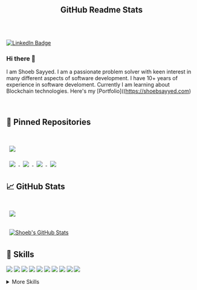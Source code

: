 <p align="center">
<h2 align="center">GitHub Readme Stats</h2>
</p>
<br><br>

[![LinkedIn Badge](https://img.shields.io/badge/LinkedIn-Profile-informational?style=flat&logo=linkedin&logoColor=white&color=0D76A8)](https://www.linkedin.com/in/shoebsayyed/)

### Hi there 👋
I am Shoeb Sayyed. I am a passionate problem solver with keen interest in many different aspects of software development. I have 10+ years of experience in software develoment. Currently I am learning about Blockchain technologies. Here's my [Portfolio]((https://shoebsayyed.com) 

<br>

## 📌 Pinned Repositories

<br>
<a href="https://github.com/shoebsd31/dotnetblockchain">
  <img align="center" style="margin:1rem 0.5rem" src="https://github-readme-stats.vercel.app/api/pin/?username=shoebsd31&repo=dotnetblockchain&title_color=ffffff&text_color=c9cacc&icon_color=4AB197&bg_color=1A2B34" />
</a>

<br>

<a href="https://github.com/shoebsd31/flutter_square_animation">
  <img align="center" style="margin:0.5rem" src="https://github-readme-stats.vercel.app/api/pin/?username=shoebsd31&repo=flutter_square_animation&title_color=ffffff&text_color=c9cacc&icon_color=4AB197&bg_color=1A2B34" />
</a>

<a href="https://github.com/shoebsd31/flutter_todo_app">
  <img align="center" style="margin:0.5rem" src="https://github-readme-stats.vercel.app/api/pin/?username=shoebsd31&repo=flutter_todo_app&title_color=ffffff&text_color=c9cacc&icon_color=4AB197&bg_color=1A2B34" />
</a>

<a href="https://github.com/shoebsd31/myreads">
  <img align="center" style="margin:0.5rem" src="https://github-readme-stats.vercel.app/api/pin/?username=shoebsd31&repo=myreads&title_color=ffffff&text_color=c9cacc&icon_color=4AB197&bg_color=1A2B34" />
</a>

<a href="https://github.com/shoebsd31/solHelloWorld">
  <img align="center" style="margin:0.5rem" src="https://github-readme-stats.vercel.app/api/pin/?username=shoebsd31&repo=solHelloWorld&title_color=ffffff&text_color=c9cacc&icon_color=4AB197&bg_color=1A2B34" />
</a>

<br>



## &#x1f4c8; GitHub Stats

<br>
<a href="https://github.com/shoebsd31">
  <img align="center" style="margin:0.5rem" src="https://github-readme-stats.vercel.app/api/top-langs/?username=shoebsd31&hide=html,css&title_color=ffffff&text_color=c9cacc&icon_color=4AB197&bg_color=1A2B34&langs_count=10" />
</a>
<br><br>
<a href="https://github.com/shoebsd31">
  <img align="center" style="margin:0.5rem" src="https://github-readme-stats.vercel.app/api?username=shoebsd31&show_icons=true&line_height=27&count_private=true&title_color=ffffff&text_color=c9cacc&icon_color=4AB097&bg_color=1A2B34" alt="Shoeb's GitHub Stats" />
</a>




## 💼 Skills

![](https://img.shields.io/badge/Code-Angular-informational?style=flat&logo=angular&logoColor=white&color=4AB197)
![](https://img.shields.io/badge/Code-Ionic-informational?style=flat&logo=ionic&logoColor=white&color=4AB197)
![](https://img.shields.io/badge/Code-React-informational?style=flat&logo=react&logoColor=white&color=4AB197)
![](https://img.shields.io/badge/Code-Redux-informational?style=flat&logo=Redux&logoColor=white&color=4AB197)
![](https://img.shields.io/badge/Code-JavaScript-informational?style=flat&logo=JavaScript&logoColor=white&color=4AB197)
![](https://img.shields.io/badge/Code-TypeScript-informational?style=flat&logo=TypeScript&logoColor=white&color=4AB197)
![](https://img.shields.io/badge/Code-CSharp-informational?style=flat&logo=c-sharp&logoColor=white&color=4AB197)
![](https://img.shields.io/badge/Code-.NET-informational?style=flat&logo=.net&logoColor=white&color=4AB197)
![](https://img.shields.io/badge/Code-MongoDB-informational?style=flat&logo=MongoDB&logoColor=white&color=4AB197)
![](https://img.shields.io/badge/Code-MySQL-informational?style=flat&logo=MySQL&logoColor=white&color=4AB197)

<details>
<summary>More Skills</summary>
<br>

![](https://img.shields.io/badge/Style-CSS-informational?style=flat&logo=css3&logoColor=white&color=4AB197)

<br>

![](https://img.shields.io/badge/Test-Jasmine-informational?style=flat&logo=Jasmine&logoColor=white&color=4AB197)
![](https://img.shields.io/badge/Test-Jest-informational?style=flat&logo=jest&logoColor=white&color=4AB197)

<br>

![](https://img.shields.io/badge/Tools-Docker-informational?style=flat&logo=docker&logoColor=white&color=4AB197)
![](https://img.shields.io/badge/Tools-Jenkins-informational?style=flat&logo=jenkins&logoColor=white&color=4AB197)
![](https://img.shields.io/badge/Tools-NPM-informational?style=flat&logo=npm&logoColor=white&color=4AB197)
![](https://img.shields.io/badge/Tools-Postman-informational?style=flat&logo=Postman&logoColor=white&color=4AB197)
![](https://img.shields.io/badge/Tools-GitHub-informational?style=flat&logo=GitHub&logoColor=white&color=4AB197)
![](https://img.shields.io/badge/Tools-Bitbucket-informational?style=flat&logo=Bitbucket&logoColor=white&color=4AB197)
![](https://img.shields.io/badge/Tools-Jira-informational?style=flat&logo=Jira-Software&logoColor=white&color=4AB197)
